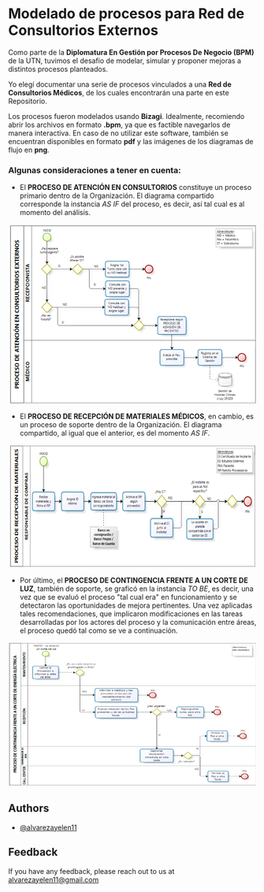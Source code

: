 
# Modelado de procesos para Red de Consultorios Externos

Como parte de la **Diplomatura En Gestión por Procesos De Negocio (BPM)** de la UTN, tuvimos el desafío de modelar, simular y proponer mejoras a distintos procesos planteados.

Yo elegí documentar una serie de procesos vinculados a una **Red de Consultorios Médicos**, de los cuales encontrarán una parte en este Repositorio. 

Los procesos fueron modelados usando **Bizagi**. Idealmente, recomiendo abrir los archivos en formato **.bpm**, ya que es factible navegarlos de manera interactiva. En caso de no utilizar este software, también se encuentran disponibles en formato **pdf** y las imágenes de los diagramas de flujo en **png**. 

### Algunas consideraciones a tener en cuenta:

- El **PROCESO DE ATENCIÓN EN CONSULTORIOS** constituye un proceso primario dentro de la Organización. El diagrama compartido corresponde la instancia _AS IF_ del proceso, es decir, así tal cual es al momento del análisis. 

![Imagen_Atencion_en_consultorio](https://github.com/alvarezayelen11/BPM_Procesos_Modelados_en_Bizagi/blob/main/Images/Imagen_Atencion_en_consultorio.png)

- El **PROCESO DE RECEPCIÓN DE MATERIALES MÉDICOS**, en cambio, es un proceso de soporte dentro de la Organización. El diagrama compartido, al igual que el anterior, es del momento _AS IF_.

![Imagen_Recepcion_de_materiales](https://github.com/alvarezayelen11/BPM_Procesos_Modelados_en_Bizagi/blob/main/Images/Imagen_Recepcion_de_materiales.png)

- Por último, el **PROCESO DE CONTINGENCIA FRENTE A UN CORTE DE LUZ**, también de soporte, se graficó en la instancia _TO BE_, es decir, una vez que se evaluó el proceso "tal cual era" en funcionamiento y se detectaron las oportunidades de mejora pertinentes. Una vez aplicadas tales recomendaciones, que implicaron modificaciones en las tareas desarrolladas por los actores del proceso y la comunicación entre áreas, el proceso quedó tal como se ve a continuación.  

![Imagen_Contingencia_corte_de_luz](https://github.com/alvarezayelen11/BPM_Procesos_Modelados_en_Bizagi/blob/main/Images/Imagen_Contingencia_corte_de_luz.png)

## Authors

- [@alvarezayelen11](https://github.com/alvarezayelen11)


## Feedback

If you have any feedback, please reach out to us at alvarezayelen11@gmail.com
